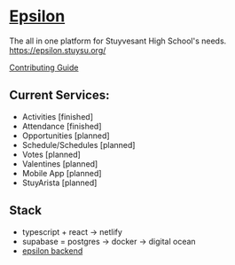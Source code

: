# [Epsilon](https://epsilon.stuysu.org/)

The all in one platform for Stuyvesant High School's needs.
https://epsilon.stuysu.org/

[Contributing Guide](https://github.com/stuysu/epsilon/wiki)

## Current Services:

-   Activities [finished]
-   Attendance [finished]
-   Opportunities [planned]
-   Schedule/Schedules [planned]
-   Votes [planned]
-   Valentines [planned]
-   Mobile App [planned]
-   StuyArista [planned]

## Stack

-   typescript + react -> netlify
-   supabase = postgres -> docker -> digital ocean
-   [epsilon backend](https://github.com/stuysu/epsilon-database)

